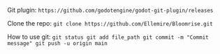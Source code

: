 Git plugin: `https://github.com/godotengine/godot-git-plugin/releases`

Clone the repo: `git clone https://github.com/Ellemire/Bloomrise.git`

How to use git:
`git status
git add file_path
git commit -m "Commit message"
git push -u origin main`
